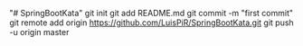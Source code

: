"# SpringBootKata"  git init git add README.md git commit -m "first commit" git remote add origin https://github.com/LuisPiR/SpringBootKata.git git push -u origin master

